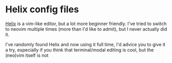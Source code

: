 # Helix config files

[Helix](https://github.com/helix-editor/helix) is a vim-like editor,
but a lot more beginner friendly. I've tried to switch to neovim multiple
times (more than I'd like to admit), but I never actually did it.

I've randomly found Helix and now using it full time, I'd advice you to give
it a try, especially if you think that terminal/modal editing is cool,
but the (neo)vim itself is not
